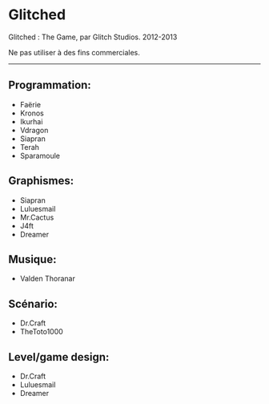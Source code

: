 Glitched
========

Glitched : The Game, par Glitch Studios. 2012-2013

Ne pas utiliser à des fins commerciales.

-----------

Programmation:
--------------
- Faërie
- Kronos
- Ikurhai
- Vdragon
- Siapran
- Terah
- Sparamoule


Graphismes:
-----------
- Siapran
- Luluesmail
- Mr.Cactus
- J4ft
- Dreamer


Musique:
--------
- Valden Thoranar

Scénario:
---------
- Dr.Craft
- TheToto1000


Level/game design:
------------------

- Dr.Craft
- Luluesmail
- Dreamer
